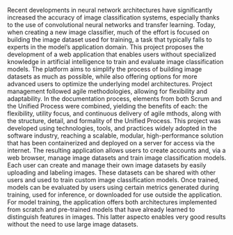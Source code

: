 Recent developments in neural network architectures have significantly increased the 
accuracy of image classification systems, especially thanks to the use of convolutional 
neural networks and transfer learning. Today, when creating a new image classifier, 
much of the effort is focused on building the image dataset used for training, a task that 
typically falls to experts in the model’s application domain. 
This project proposes the development of a web application that enables users without 
specialized knowledge in artificial intelligence to train and evaluate image classification 
models. The platform aims to simplify the process of building image datasets as much 
as possible, while also offering options for more advanced users to optimize the 
underlying model architectures. 
Project management followed agile methodologies, allowing for flexibility and 
adaptability. In the documentation process, elements from both Scrum and the Unified 
Process were combined, yielding the benefits of each: the flexibility, utility focus, and 
continuous delivery of agile mthods, along with the structure, detail, and formality of the 
Unified Process. 
This project was developed using technologies, tools, and practices widely adopted in 
the software industry, reaching a scalable, modular, high-performance solution that has 
been containerized and deployed on a server for access via the internet. 
The resulting application allows users to create accounts and, via a web browser, 
manage image datasets and train image classification models. Each user can create and 
manage their own image datasets by easily uploading and labeling images. These 
datasets can be shared with other users and used to train custom image classification 
models. Once trained, models can be evaluated by users using certain metrics generated 
during training, used for inference, or downloaded for use outside the application. For 
model training, the application offers both architectures implemented from scratch and 
pre-trained models that have already learned to distinguish features in images. This latter 
aspecto enables very good results without the need to use large image datasets.